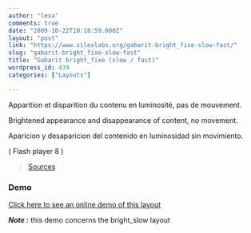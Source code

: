 ```yaml
---
author: "lexa"
comments: true
date: "2009-10-22T10:18:59.000Z"
layout: "post"
link: "https://www.silexlabs.org/gabarit-bright_fixe-slow-fast/"
slug: "gabarit-bright_fixe-slow-fast"
title: "Gabarit bright_fixe (slow / fast)"
wordpress_id: 439
categories: ["Layouts"]

---
```

Apparition et disparition du contenu en luminosité,
pas de mouvement.

Brightened appearance and disappearance of content,
no movement.

Aparicion y desaparicion del contenido en luminosidad
sin movimiento.

( Flash player 8 )

> [Sources](http://www.pascaldesign.fr/down/layouts/bright_fixe.zip)


### Demo


[Click here to see an online demo of this layout](https://www.silexlabs.org/silex_server/?/layout.demo4#/start/page.2)

**_Note :_** this demo concerns the bright_slow layout

